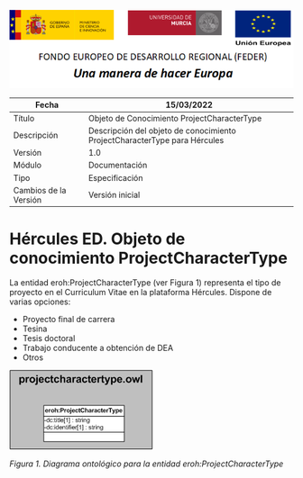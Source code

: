 ![](../../Docs/media/CabeceraDocumentosMD.png)

| Fecha         | 15/03/2022                                                   |
| ------------- | ------------------------------------------------------------ |
|Título|Objeto de Conocimiento ProjectCharacterType| 
|Descripción|Descripción del objeto de conocimiento ProjectCharacterType para Hércules|
|Versión|1.0|
|Módulo|Documentación|
|Tipo|Especificación|
|Cambios de la Versión|Versión inicial|

# Hércules ED. Objeto de conocimiento ProjectCharacterType

La entidad eroh:ProjectCharacterType (ver Figura 1) representa el tipo de proyecto en el Curriculum Vitae en la plataforma Hércules. Dispone de varias opciones:
- Proyecto final de carrera
- Tesina
- Tesis doctoral
- Trabajo conducente a obtención de DEA
- Otros

![](../../Docs/media/ObjetosDeConocimiento/ProjectCharacterType.png)

*Figura 1. Diagrama ontológico para la entidad eroh:ProjectCharacterType*
